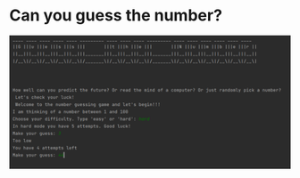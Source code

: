 # Can you guess the number?

<img src="https://github.com/AlinaDbeep/number_guessing/blob/main/ScreenshotNumberGuess.png?raw=true" width="600">
